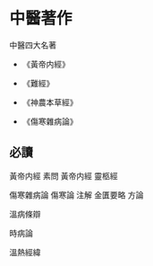 # 中醫著作

中醫四大名著

- 《黃帝内經》

- 《難經》

- 《神農本草經》

- 《傷寒雜病論》

## 必讀

黃帝内經 素問
黃帝内經  靈柩經

傷寒雜病論
	傷寒論  注解
	金匱要略  方論



溫病條辯

時病論

溫熱經緯

